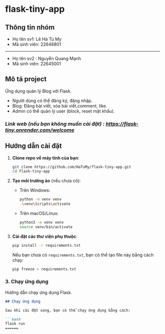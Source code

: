 # flask-tiny-app
## Thông tin nhóm
- Họ tên sv1: Lê Hà Tú My
- Mã sinh viên: 22648801
---------------------------------
- Họ tên sv2 : Nguyễn Quang Mạnh
- Mã sinh viên: 22645001

## Mô tả project
Ứng dụng quản lý Blog với Flask.  
- Người dùng có thể đăng ký, đăng nhập.
- Blog: Đăng bài viết, xóa bài viết,comment, like.
- Admin có thể quản lý user (block, reset mật khẩu).

### *Link web (nếu bạn không muốn cài đặt) : https://flask-tiny.onrender.com/welcome*

## Hướng dẫn cài đặt
1. **Clone repo về máy tính của bạn**:

    ```bash
    git clone https://github.com/HaTuMy/flask-tiny-app.git
    cd flask-tiny-app
    ```

2. **Tạo môi trường ảo** (nếu chưa có):

    - Trên Windows:

      ```bash
      python -m venv venv
      .\venv\Scripts\activate
      ```

    - Trên macOS/Linux:

      ```bash
      python3 -m venv venv
      source venv/bin/activate
      ```

3. **Cài đặt các thư viện phụ thuộc**:

    ```bash
    pip install -r requirements.txt
    ```

    Nếu bạn chưa có `requirements.txt`, bạn có thể tạo file này bằng cách chạy:

    ```bash
    pip freeze > requirements.txt
    ```

### 3. Chạy ứng dụng
Hướng dẫn chạy ứng dụng Flask.

```markdown
## Chạy ứng dụng

Sau khi cài đặt xong, bạn có thể chạy ứng dụng bằng cách:

```bash
flask run
======

